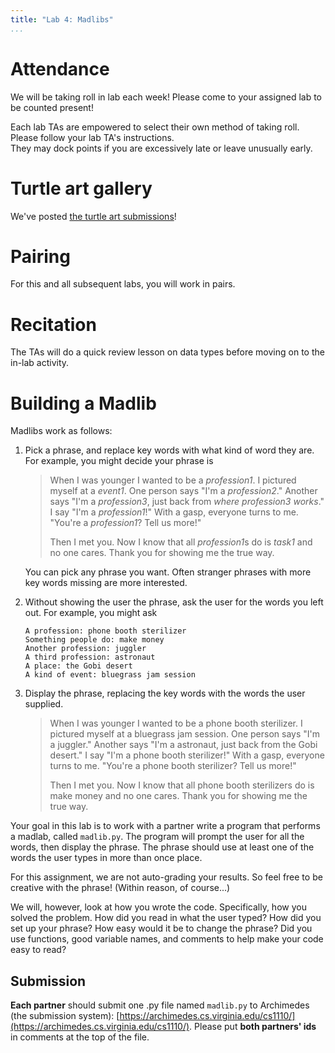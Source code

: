 ```yaml
---
title: "Lab 4: Madlibs"
...
```


# Attendance

We will be taking roll in lab each week! Please come to your assigned lab to be counted present!

Each lab TAs are empowered to select their own method of taking roll.
Please follow your lab TA's instructions.  
They may dock points if you  are excessively late or leave unusually early.

# Turtle art gallery

We've posted <a href="turtleart/" target="_blank">the turtle art submissions</a>!

# Pairing

For this and all subsequent labs, you will work in pairs.

# Recitation

The TAs will do a quick review lesson on data types before moving on to
the in-lab activity.

# Building a Madlib

Madlibs work as follows:

1.  Pick a phrase, and replace key words with what kind of word they are.
    For example, you might decide your phrase is
    
    > When I was younger I wanted to be a *profession1*. I pictured myself at a *event1*.  One person says "I'm a *profession2*." Another says "I'm a *profession3*, just back from *where profession3 works*."  I say "I'm a *profession1*!" With a gasp, everyone turns to me.  "You're a *profession1*?  Tell us more!"
    >
    > Then I met you. Now I know that all *profession1*s do is *task1* and no one cares.  Thank you for showing me the true way.
    
    You can pick any phrase you want.
    Often stranger phrases with more key words missing are more interested.
    
1.  Without showing the user the phrase, ask the user for the words you left out.
    For example, you might ask
    
        A profession: phone booth sterilizer
        Something people do: make money
        Another profession: juggler
        A third profession: astronaut
        A place: the Gobi desert
        A kind of event: bluegrass jam session
        
1.  Display the phrase, replacing the key words with the words the user supplied.

    > When I was younger I wanted to be a phone booth sterilizer. I pictured myself at a bluegrass jam session.  One person says "I'm a juggler." Another says "I'm a astronaut, just back from the Gobi desert."  I say "I'm a phone booth sterilizer!" With a gasp, everyone turns to me.  "You're a phone booth sterilizer?  Tell us more!"
    >
    > Then I met you. Now I know that all phone booth sterilizers do is make money and no one cares.  Thank you for showing me the true way.
   
Your goal in this lab is to work with a partner write a program that performs a madlab,
called `madlib.py`.
The program will prompt the user for all the words, then display the phrase.
The phrase should use at least one of the words the user types in more than once place.

For this assignment, we are not auto-grading your results.
So feel free to be creative with the phrase! (Within reason, of course...)

We will, however, look at how you wrote the code.
Specifically, how you solved the problem.
How did you read in what the user typed?
How did you set up your phrase?
How easy would it be to change the phrase?
Did you use functions, good variable names, and comments to help make your code easy to read?

## Submission

**Each partner** should submit one .py file named `madlib.py` to Archimedes (the submission system):
[https://archimedes.cs.virginia.edu/cs1110/](https://archimedes.cs.virginia.edu/cs1110/).
Please put **both partners' ids** in comments at the top of the file.

